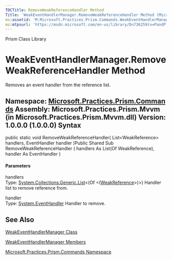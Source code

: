 ```yaml
---
TOCTitle: RemoveWeakReferenceHandler Method
Title: 'WeakEventHandlerManager.RemoveWeakReferenceHandler Method (Microsoft.Practices.Prism.Commands)'
ms:assetid: 'M:Microsoft.Practices.Prism.Commands.WeakEventHandlerManager.RemoveWeakReferenceHandler(System.Collections.Generic.List{System.WeakReference},System.EventHandler)'
ms:mtpsurl: 'https://msdn.microsoft.com/en-us/library/Dn736259(v=PandP.50)'
---
```


Prism Class Library

WeakEventHandlerManager.RemoveWeakReferenceHandler Method
=============================================================

Removes an event handler from the reference list.

**Namespace:** [Microsoft.Practices.Prism.Commands](https://msdn.microsoft.com/n:microsoft.practices.prism.commands)
**Assembly:** Microsoft.Practices.Prism.Mvvm (in Microsoft.Practices.Prism.Mvvm.dll) Version: 1.0.0.0 (1.0.0.0)
Syntax
------

<span id="syntaxToggle"></span>public static void RemoveWeakReferenceHandler( List&lt;WeakReference&gt; handlers, EventHandler handler )Public Shared Sub RemoveWeakReferenceHandler ( handlers As List(Of WeakReference), handler As EventHandler )
#### Parameters

handlers  
Type: [System.Collections.Generic.List](http://msdn2.microsoft.com/en-us/library/6sh2ey19)&lt;(Of &lt;([WeakReference](http://msdn2.microsoft.com/en-us/library/hbh8w2zd)&gt;)&gt;)
Handler list to remove reference from.

handler  
Type: [System.EventHandler](http://msdn2.microsoft.com/en-us/library/xhb70ccc)
Handler to remove.

See Also
--------

<span id="seeAlsoToggle"></span>
[WeakEventHandlerManager Class](https://msdn.microsoft.com/t:microsoft.practices.prism.commands.weakeventhandlermanager)

[WeakEventHandlerManager Members](https://msdn.microsoft.com/allmembers.t:microsoft.practices.prism.commands.weakeventhandlermanager)

[Microsoft.Practices.Prism.Commands Namespace](https://msdn.microsoft.com/n:microsoft.practices.prism.commands)
